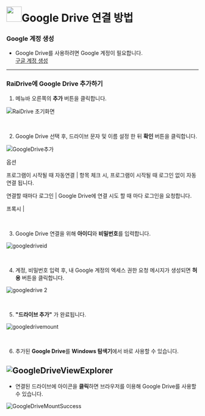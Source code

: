 # <img class="gb_Wa gb_Ke" alt="" aria-hidden="true" src="https://www.gstatic.com/images/branding/product/1x/drive_48dp.png" srcset="https://www.gstatic.com/images/branding/product/2x/drive_48dp.png 2x ,https://www.gstatic.com/images/branding/product/1x/drive_48dp.png 1x" style="width:40px;height:40px">Google Drive 연결 방법


### Google 계정 생성

* Google Drive를 사용하려면 Google 계정이 필요합니다.  
[구글 계정 생성](https://www.google.com "Google")

---
### RaiDrive에 Google Drive 추가하기

1. 메뉴바 오른쪽의 **추가** 버튼을 클릭합니다.


![RaiDrive 초기화면](/%EC%B4%88%EA%B8%B0%ED%99%94%EB%A9%B4.PNG?raw=true)

<br />

2.  Google Drive 선택 후, 드라이브 문자 및 이름 설정 한 뒤 **확인** 버튼을 클릭합니다.

![GoogleDrive추가](/GoogleDrive%EC%B6%94%EA%B0%802.PNG?raw=true)

옵션

프로그램이 시작될 때 자동연결 | 항목 체크 시, 프로그램이 시작될 때 로그인 없이 자동연결 됩니다.

연결할 때마다 로그인 | Google Drive에 연결 시도 할 때 마다 로그인을 요청합니다.

프록시 | 

<br />

3. Google Drive 연결을 위해 **아이디**와 **비밀번호**를 입력합니다.

![googledriveid](/GoogleDrive%EB%A1%9C%EA%B7%B8%EC%9D%B8.PNG?raw=true)

<br />


4. 계정, 비밀번호 입력 후, 내 Google 계정의 엑세스 권한 요청 메시지가 생성되면 **허용** 버튼을 클릭합니다.

![googledrive 2](/GoogleDrive%EA%B6%8C%ED%95%9C%EC%9A%94%EC%B2%AD2.PNG?raw=true)

<br />


5. **"드라이브 추가"** 가 완료됩니다.

![googledrivemount](/GoogleDriveMount.PNG?raw=true)

<br />

6. 추가된 **Google Drive**를 **Windows 탐색기**에서 바로 사용할 수 있습니다.

![GoogleDriveViewExplorer](/GoogleDrive%ED%83%90%EC%83%89%EA%B8%B0.PNG?raw=true)
---

  * 연결된 드라이브에 아이콘을 **클릭**하면 브라우저를 이용해 Google Drive를 사용할 수 있습니다.
  
![GoogleDriveMountSuccess](/MountSuccess2.png?raw=true)

